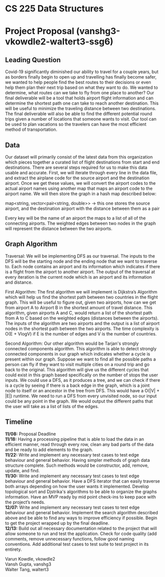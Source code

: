 # CS 225 Data Structures

# Project Proposal (vanshg3-vkowdle2-waltert3-ssg6)

## Leading Question
Covid-19 significantly diminished our ability to travel for a couple years, but as borders finally begin to open up and travelling has finally become safer, we wanted to help people find the best routes to their decisions or even help them plan their next trip based on what they want to do. We wanted to determine, what routes can we take to fly from one place to another? Our final deliverable will be a tool that holds airport flight information and can determine the shortest path  one can take to reach another destination. This will be useful to minimize the traveling distance between two destinations. The final deliverable will also be able to find the different potential round trips given a number of locations that someone wants to visit. Our tool can be used to plan vacations so the travelers can have the most efficient method of transportation. 


## Data 
Our dataset will primarily consist of the latest data from this organization which pieces together a curated list of flight destinations from start and end destinations. There are several steps required for us to make this data usable and accurate. 
First, we will iterate through every line in the data file, and extract the airplane code for the source airport and the destination airport. Once we get these values, we will convert the airport codes to the actual airport names using another map that maps an airport code to the airport name.
We will then store the graph in a hash map described below:


map<string, vector<pair<string, double>>  -> this one stores the source airport, and the destination airport with the distance between them as a pair


Every key will be the name of an airport the maps to a list of all of the connecting airports. The weighted edges between two nodes in the graph will represent the distance between the two airports. 

## Graph Algorithm
Traversal: We will be implementing DFS as our traversal. The inputs to the DFS will be the starting node and the ending node that we want to traverse to. Each node contains an airport and its information which indicates if there is a flight from the airport to another airport. The output of the traversal at every iteration is the current node which is an airport and its information and distance.


First Algorithm: The first algorithm we will implement is Dijkstra’s Algorithm which will help us find the shortest path between two countries in the flight graph. This will be useful to figure out, given two airports, how can we get from airport A to Airport B in the shortest amount of travel distance. This algorithm, given airports A and C, would return a list of the shortest path from A to C based on the weighted edges (distances between the airports). The inputs of the algorithm are two airports and the output is a list of airport nodes in the shortest path between the two airports. The time complexity is O(E + VlogV) if E is the number of edges and V is the number of countries. 


Second Algorithm: Our other algorithm would be Tarjan's strongly connected components algorithm. This algorithm is able to detect strongly connected components in our graph which indicates whether a cycle is present within our graph. Suppose we want to find all the possible paths a person can fly if they want to visit multiple cities on a round trip and go back to the original. This algorithm will give us the different cycles that could exist in this graph based specifically on the number of stops the user inputs. We could use a DFS, as it produces a tree, and we can check if there is a cycle by seeing if there is a back edge in the graph, which is a joint node to itself or an ancestor in the tree from DFS. This would have a O(|V| + |E|) runtime. We need to run a DFS from every unvisited node, so our input could be any point in the graph. We would output the different paths that the user will take as a list of lists of the edges.

## Timeline
**11/08:** Proposal Deadline\
**11/18:** Having a processing pipeline that is able to load the data in an efficient manner, read through every row, clean any bad parts of the data and be ready to add elements to the graph.\
**11/22:** Write and implement any necessary test cases to test edge behaviour and general behavior. Having simpler methods of graph data structure complete. Such methods would be constructor, add, remove, update, and find. \
**11/30:** Write and implement any necessary test cases to test edge behaviour and general behavior. Have a DFS iterator that can easily traverse both arrays depending on how the user wants it implemented. Develop topological sort and Djstrika's algorithms to be able to organize the graphs information. Have an MVP ready by mid point check-ins to keep pace with the project’s needs.\
**12/07:** Write and implement any necessary test cases to test edge behaviour and general behavior. Implement the search algorithm described above and be able to find any ways to improve efficiency if possible. Begin to get the project wrapped up by the final deadline.\
**12/13:** Build out all necessary documentation related to the project that will allow someone to run and test the application. Check for code quality (add comments, remove unnecessary functions, follow good naming conventions. Add additional test cases to test suite to test project in its entirety.


Varun Kowdle, vkowdle2\
Vansh Gupta, vanshg3\
Walter Tang, waltert3
